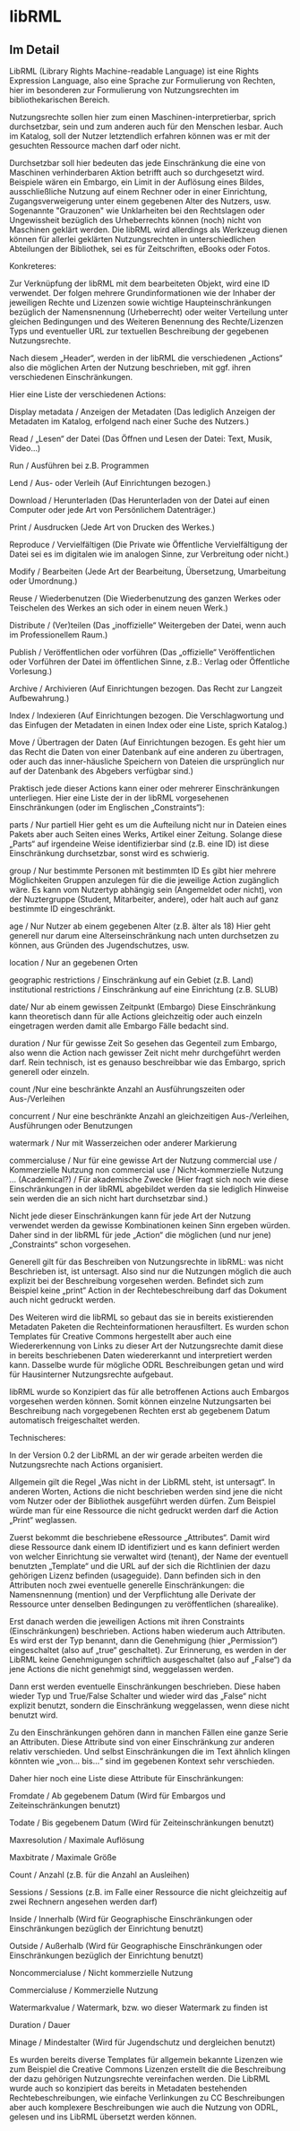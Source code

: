 # libRML
## Im Detail

LibRML (Library Rights Machine-readable Language) ist eine Rights Expression Language, also eine Sprache zur Formulierung von Rechten, hier im besonderen zur Formulierung von Nutzungsrechten im bibliothekarischen Bereich. 

Nutzungsrechte sollen hier zum einen Maschinen-interpretierbar, sprich durchsetzbar, sein und zum anderen auch für den Menschen lesbar. Auch im Katalog, soll der Nutzer letztendlich erfahren können was er mit der gesuchten Ressource machen darf oder nicht. 

Durchsetzbar soll hier bedeuten das jede Einschränkung die eine von Maschinen verhinderbaren Aktion betrifft auch so durchgesetzt wird. Beispiele wären ein Embargo, ein Limit in der Auflösung eines Bildes, ausschließliche Nutzung auf einem Rechner oder in einer Einrichtung, Zugangsverweigerung unter einem gegebenen Alter des Nutzers, usw. Sogenannte "Grauzonen" wie Unklarheiten bei den Rechtslagen oder Ungewissheit bezüglich des Urheberrechts können (noch) nicht von Maschinen geklärt werden. Die libRML wird allerdings als Werkzeug dienen können für allerlei geklärten Nutzungsrechten in unterschiedlichen Abteilungen der Bibliothek, sei es für Zeitschriften, eBooks oder Fotos. 



Konkreteres:

Zur Verknüpfung der libRML mit dem bearbeiteten Objekt, wird eine ID verwendet. Der folgen mehrere Grundinformationen wie der Inhaber der jeweiligen Rechte und Lizenzen sowie wichtige Haupteinschränkungen bezüglich der Namensnennung (Urheberrecht) oder weiter Verteilung unter gleichen Bedingungen und des Weiteren Benennung des Rechte/Lizenzen Typs und eventueller URL zur textuellen Beschreibung der gegebenen Nutzungsrechte.

Nach diesem „Header“, werden in der libRML die verschiedenen „Actions“ also die möglichen Arten der Nutzung beschrieben, mit ggf. ihren verschiedenen Einschränkungen.

Hier eine Liste der verschiedenen Actions:

Display metadata / Anzeigen der Metadaten
(Das lediglich Anzeigen der Metadaten im Katalog, erfolgend nach einer Suche des Nutzers.)

Read / „Lesen“ der Datei
(Das Öffnen und Lesen der Datei: Text, Musik, Video…)  

Run / Ausführen bei z.B. Programmen

Lend / Aus- oder Verleih
(Auf Einrichtungen bezogen.)

Download / Herunterladen
(Das Herunterladen von der Datei auf einen Computer oder jede Art von Persönlichem Datenträger.)

Print / Ausdrucken
(Jede Art von Drucken des Werkes.)

Reproduce / Vervielfältigen
(Die Private wie Öffentliche Vervielfältigung der Datei sei es im digitalen wie im analogen Sinne, zur Verbreitung oder nicht.)

Modify / Bearbeiten
(Jede Art der Bearbeitung, Übersetzung, Umarbeitung oder Umordnung.)

Reuse / Wiederbenutzen
(Die Wiederbenutzung des ganzen Werkes oder Teischelen des Werkes an sich oder in einem neuen Werk.)

Distribute / (Ver)teilen
(Das „inoffizielle“ Weitergeben der Datei, wenn auch im Professionellem Raum.)

Publish / Veröffentlichen oder vorführen
(Das „offizielle“ Veröffentlichen oder Vorführen der Datei im öffentlichen Sinne, z.B.: Verlag oder Öffentliche Vorlesung.)

Archive / Archivieren
(Auf Einrichtungen bezogen. Das Recht zur Langzeit Aufbewahrung.)

Index / Indexieren
(Auf Einrichtungen bezogen. Die Verschlagwortung und das Einfugen der Metadaten in einen Index oder eine Liste, sprich Katalog.)

Move / Übertragen der Daten
(Auf Einrichtungen bezogen. Es geht hier um das Recht die Daten von einer Datenbank auf eine anderen zu übertragen, oder auch das inner-häusliche Speichern von Dateien die ursprünglich nur auf der Datenbank des Abgebers verfügbar sind.)



Praktisch jede dieser Actions kann einer oder mehrerer Einschränkungen unterliegen. Hier eine Liste der in der libRML vorgesehenen Einschränkungen (oder im Englischen „Constraints“):



parts / Nur partiell
Hier geht es um die Aufteilung nicht nur in Dateien eines Pakets aber auch Seiten eines Werks, Artikel einer Zeitung. Solange diese „Parts“ auf irgendeine Weise identifizierbar sind (z.B. eine ID) ist diese Einschränkung durchsetzbar, sonst wird es schwierig.

group / Nur bestimmte Personen mit bestimmten ID
Es gibt hier mehrere Möglichkeiten Gruppen anzulegen für die die jeweilige Action zugänglich wäre. Es kann vom Nutzertyp abhängig sein (Angemeldet oder nicht), von der Nuztergruppe (Student, Mitarbeiter, andere), oder halt auch auf ganz bestimmte ID eingeschränkt.

age / Nur Nutzer ab einem gegebenen Alter (z.B. älter als 18)
Hier geht generell nur darum eine Alterseinschränkung nach unten durchsetzen zu können, aus Gründen des Jugendschutzes, usw.

location / Nur an gegebenen Orten

geographic restrictions / Einschränkung auf ein Gebiet (z.B. Land)
institutional restrictions / Einschränkung auf eine Einrichtung (z.B. SLUB)

date/ Nur ab einem gewissen Zeitpunkt (Embargo)
Diese Einschränkung kann theoretisch dann für alle Actions gleichzeitig oder auch einzeln eingetragen werden damit alle Embargo Fälle bedacht sind.

duration / Nur für gewisse Zeit
So gesehen das Gegenteil zum Embargo, also wenn die Action nach gewisser Zeit nicht mehr durchgeführt werden darf. Rein technisch, ist es genauso beschreibbar wie das Embargo, sprich generell oder einzeln.

count /Nur eine beschränkte Anzahl an Ausführungszeiten oder Aus-/Verleihen

concurrent / Nur eine beschränkte Anzahl an gleichzeitigen Aus-/Verleihen, Ausführungen oder Benutzungen

watermark / Nur mit Wasserzeichen oder anderer Markierung

commercialuse / Nur für eine gewisse Art der Nutzung
commercial use / Kommerzielle Nutzung
non commercial use / Nicht-kommerzielle Nutzung
... (Academical?) / Für akademische Zwecke
(Hier fragt sich noch wie diese Einschränkungen in der libRML abgebildet werden da sie lediglich Hinweise sein werden die an sich nicht hart durchsetzbar sind.)



Nicht jede dieser Einschränkungen kann für jede Art der Nutzung verwendet werden da gewisse Kombinationen keinen Sinn ergeben würden. Daher sind in der libRML für jede „Action“ die möglichen (und nur jene) „Constraints“ schon vorgesehen.

Generell gilt für das Beschreiben von Nutzungsrechte in libRML: was nicht Beschrieben ist, ist untersagt. Also sind nur die Nutzungen möglich die auch explizit bei der Beschreibung vorgesehen werden. Befindet sich zum Beispiel keine „print“ Action in der Rechtebeschreibung darf das Dokument auch nicht gedruckt werden.

Des Weiteren wird die libRML so gebaut das sie in bereits existierenden Metadaten Paketen die Rechteinformationen herausfiltert. Es wurden schon Templates für Creative Commons hergestellt aber auch eine Wiedererkennung von Links zu dieser Art der Nutzungsrechte damit diese in bereits beschriebenen Daten wiedererkannt und interpretiert werden kann. Dasselbe wurde für mögliche ODRL Beschreibungen getan und wird für Hausinterner Nutzungsrechte aufgebaut.

libRML wurde so Konzipiert das für alle betroffenen Actions auch Embargos vorgesehen werden können. Somit können einzelne Nutzungsarten bei Beschreibung nach vorgegebenen Rechten erst ab gegebenem Datum automatisch freigeschaltet werden. 



Technischeres:

In der Version 0.2 der LibRML an der wir gerade arbeiten werden die Nutzungsrechte nach Actions organisiert.

 Allgemein gilt die Regel „Was nicht in der LibRML steht, ist untersagt“. In anderen Worten, Actions die nicht beschrieben werden sind jene die nicht vom Nutzer oder der Bibliothek ausgeführt werden dürfen. Zum Beispiel würde man für eine Ressource die nicht gedruckt werden darf die Action „Print“ weglassen.

Zuerst bekommt die beschriebene eRessource „Attributes“. Damit wird diese Ressource dank einem ID identifiziert und es kann definiert werden von welcher Einrichtung sie verwaltet wird (tenant), der Name der eventuell benutzten „Template“ und die URL auf der sich die Richtlinien der dazu gehörigen Lizenz befinden (usageguide). Dann befinden sich in den Attributen noch zwei eventuelle generelle Einschränkungen: die Namensnennung (mention) und der Verpflichtung alle Derivate der Ressource unter denselben Bedingungen zu veröffentlichen (sharealike).

Erst danach werden die jeweiligen Actions mit ihren Constraints (Einschränkungen) beschrieben. Actions haben wiederum auch Attributen. Es wird erst der Typ benannt, dann die Genehmigung (hier „Permission“) eingeschaltet (also auf „true“ geschaltet). Zur Erinnerung, es werden in der LibRML keine Genehmigungen schriftlich ausgeschaltet (also auf „False“) da jene Actions die nicht genehmigt sind, weggelassen werden.

Dann erst werden eventuelle Einschränkungen beschrieben. Diese haben wieder Typ und True/False Schalter und wieder wird das „False“ nicht explizit benutzt, sondern die Einschränkung weggelassen, wenn diese nicht benutzt wird.

Zu den Einschränkungen gehören dann in manchen Fällen eine ganze Serie an Attributen. Diese Attribute sind von einer Einschränkung zur anderen relativ verschieden. Und selbst Einschränkungen die im Text ähnlich klingen könnten wie „von… bis…“ sind im gegebenen Kontext sehr verschieden.


Daher hier noch eine Liste diese Attribute für Einschränkungen:

Fromdate / Ab gegebenem Datum (Wird für Embargos und Zeiteinschränkungen benutzt)

Todate / Bis gegebenem Datum (Wird für Zeiteinschränkungen benutzt)

Maxresolution / Maximale Auflösung

Maxbitrate / Maximale Größe

Count / Anzahl (z.B. für die Anzahl an Ausleihen)

Sessions / Sessions (z.B. im Falle einer Ressource die nicht gleichzeitig auf zwei Rechnern angesehen werden darf)

Inside / Innerhalb (Wird für Geographische Einschränkungen oder Einschränkungen bezüglich der Einrichtung benutzt)

Outside / Außerhalb (Wird für Geographische Einschränkungen oder Einschränkungen bezüglich der Einrichtung benutzt)

Noncommercialuse / Nicht kommerzielle Nutzung

Commercialuse / Kommerzielle Nutzung

Watermarkvalue / Watermark, bzw. wo dieser Watermark zu finden ist

Duration / Dauer

Minage / Mindestalter (Wird für Jugendschutz und dergleichen benutzt)

Es wurden bereits diverse Templates für allgemein bekannte Lizenzen wie zum Beispiel die Creative Commons Lizenzen erstellt die die Beschreibung der dazu gehörigen Nutzungsrechte vereinfachen werden. Die LibRML wurde auch so konzipiert das bereits in Metadaten bestehenden Rechtebeschreibungen, wie einfache Verlinkungen zu CC Beschreibungen aber auch komplexere Beschreibungen wie auch die Nutzung von ODRL, gelesen und ins LibRML übersetzt werden können.